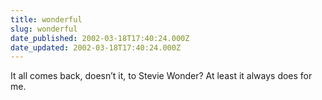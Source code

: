 ```yaml
---
title: wonderful
slug: wonderful
date_published: 2002-03-18T17:40:24.000Z
date_updated: 2002-03-18T17:40:24.000Z
---
```


It all comes back, doesn’t it, to Stevie Wonder? At least it always does for me.
